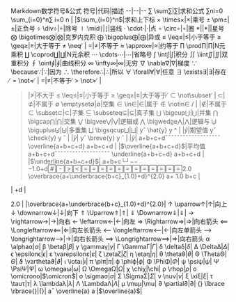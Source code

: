 Markdown数学符号&公式
符号|代码|描述
--|--|--
∑ \sum∑|$\sum$|求和公式
∑ni=0 \sum_{i=0}^n∑ 
i=0
n
​|
 |$\sum_{i=0}^n$|求和上下标
× \times×|$\times$|乘号
± \pm±|$\pm$|正负号
÷ \div÷|$\div$|除号
∣ \mid∣|$\mid$|竖线
⋅ \cdot⋅|$\cdot$|点
∘ \circ∘|$\circ$|圈
$\ast|$|$\ast|$|星号
⨂ \bigotimes⨂|$\bigotimes$|克罗内克积
⨁ \bigoplus⨁|$\bigoplus$|异或
≤ \leq≤|$\leq$|小于等于
≥ \geq≥|$\geq$|大于等于
≠ \neq 
̸
​|
 =|$\neq$|不等于
≈ \approx≈|$\approx$|约等于
∏ \prod∏|$\prod$|N元乘积
∐ \coprod∐|$\coprod$|N元余积
⋯ \cdots⋯|$\cdots$|省略号
∫ \int∫|$\int$|积分
∬ \iint∬|$\iint$|双重积分
∮ \oint∮|$\oint$|曲线积分
∞ \infty∞|$\infty$|无穷
∇ \nabla∇|$\nabla$|梯度
∵ \because∵|$\because$|因为
∴ \therefore∴|$\therefore$|所以
∀ \forall∀|$\forall$|任意
∃ \exists∃|$\exists$|存在
̸ = \not= 
̸
​|
 =|$\not=$|不等于
̸ > \not&gt; 
̸
​|
 >|$\not>$|不大于
≤ \leq≤|$\leq$|小于等于
≥ \geq≥|$\geq$|大于等于
̸ ⊂ \not\subset 
̸
​|
 ⊂|$\not\subset$|不属于
∅ \emptyset∅|$\emptyset$|空集
∈ \in∈|$\in$|属于
∉ \notin∈ 
/
​|
 |$\notin$|不属于
⊂ \subset⊂|$\subset$|子集
⊆ \subseteq⊆|$\subseteq$|真子集
⋃ \bigcup⋃|$\bigcup$|并集
⋂ \bigcap⋂|$\bigcap$|交集
⋁ \bigvee⋁|$\bigvee$|逻辑或
⋀ \bigwedge⋀|$\bigwedge$|逻辑与
⨄ \biguplus⨄|$\biguplus$|多重集
⨆ \bigsqcup⨆|$\bigsqcup$|
yˆ \hat{y} 
y
^
​|
 |$\hat{y}$|期望值
yˇ \check{y} 
y
ˇ
​|
 |$\check{y}$|
y˘ \breve{y} 
y
˘
​|
 |$\breve{y}$|
a+b+c+d¯¯¯¯¯¯¯¯¯¯¯¯¯¯¯¯¯¯¯ \overline{a+b+c+d} 
a+b+c+d
​|
 |$\overline{a+b+c+d}$|平均值
a+b+c+d¯¯¯¯¯¯¯¯¯¯¯¯¯¯¯¯¯¯¯ \underline{a+b+c+d} 
a+b+c+d
​|
 |$\underline{a+b+c+d}$|
a+b+c└┘−−−1.0+d2.0 \overbrace{a+\underbrace{b+c}_{1.0}+d}^{2.0} 
a+ 
1.0
b+c
​|
 
​|
 +d
​|
 
2.0
​|
 |\overbrace{a+\underbrace{b+c}_{1.0}+d}^{2.0}|
↑ \uparrow↑|$\uparrow$|向上
↓ \downarrow↓|$\downarrow$|向下
⇑ \Uparrow⇑|$\Uparrow$|
⇓ \Downarrow⇓|$\Downarrow$|
→ \rightarrow→|$\rightarrow$|向右
← \leftarrow←|$\leftarrow$|向左
⇒ \Rightarrow⇒|$\Rightarrow$|向右箭头
⟸ \Longleftarrow⟸|$\Longleftarrow$|向左长箭头
⟵ \longleftarrow⟵|$\longleftarrow$|向左单箭头
⟶ \longrightarrow⟶|$\longrightarrow$|向右长箭头
⟹ \Longrightarrow⟹|$\Longrightarrow$|向右箭头
α \alphaα|$\alpha$|
β \betaβ|$\beta$|
γ \gammaγ|$\gamma$|
Γ \GammaΓ|$\Gamma$|
δ \deltaδ|$\delta$|
Δ \DeltaΔ|$\Delta$|
ϵ \epsilonϵ|$\epsilon$|
ε \varepsilonε|$\varepsilon$|
ζ \zetaζ|$\zeta$|
η \etaη|$\eta$|
θ \thetaθ|$\theta$|
Θ \ThetaΘ|$\Theta$|
ϑ \varthetaϑ|$\vartheta$|
ι \iotaι|$\iota$|
π \piπ|$\pi$|
ϕ \phiϕ|$\phi$|
Φ \PhiΦ|$\Phi$|
ψ \psiψ|$\psi$|
Ψ \PsiΨ|$\Psi$|
ω \omegaω|$\omega$|
Ω \OmegaΩ|$\Omega$|
χ \chiχ|\chi|
ρ \rhoρ|$\rho$|
ο \omicronο|$\omicron$|
σ \sigmaσ|$\sigma$|
Σ \SigmaΣ|$\Sigma$|
ν \nuν|$\nu$|
ξ \xiξ|$\xi$|
τ \tauτ|$\tau$|
λ \lambdaλ|$\lambda$|
Λ \LambdaΛ|$\Lambda$|
μ \muμ|\mu|
∂ \partial∂|$\partial$|
{} \lbrace \rbrace{}|$\lbrace \rbrace$|
a¯ \overline{a} 
a
 |$\overline{a}$|
